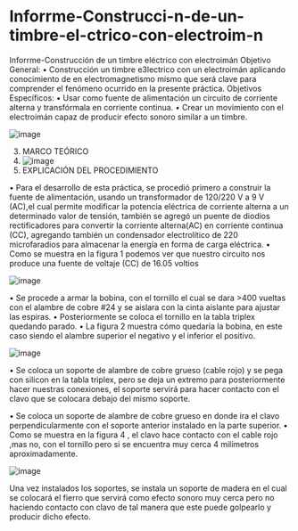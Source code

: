 # Inforrme-Construcci-n-de-un-timbre-el-ctrico-con-electroim-n
Inforrme-Construcción de un timbre eléctrico con electroimán
Objetivo General:
•	Construcción  un timbre e3lectrico con un electroimán aplicando conocimiento de en electromagnetismo mismo que será clave para comprender el fenómeno ocurrido en la presente práctica.
Objetivos Específicos:
•	Usar como fuente de alimentación un circuito de corriente alterna y transfórmala en corriente continua.
•	Crear un movimiento con el electroimán capaz de producir efecto sonoro similar a un timbre.

![image](https://user-images.githubusercontent.com/93946423/156944863-8ebab911-9a1f-49a3-9597-0ebaa6b88eeb.png)



3. MARCO TEÓRICO
4. ![image](https://user-images.githubusercontent.com/93946423/156944702-8cb6aa59-6569-4745-bad0-e7b826b4e1f6.png)
4. EXPLICACIÓN DEL PROCEDIMIENTO

•	Para el desarrollo de esta práctica, se procedió primero a construir la fuente de alimentación, usando un transformador de 120/220 V a 9 V (AC),el cual permite modificar la potencia eléctrica de corriente alterna a un determinado valor de tensión, también se agregó un puente de diodios rectificadores para convertir la corriente alterna(AC) en corriente continua (CC), agregando también un condensador electrolítico de 220 microfaradios para almacenar la energía en forma de carga eléctrica.
•	Como se muestra en la figura 1 podemos ver que nuestro circuito nos produce una fuente de voltaje (CC) de 16.05 voltios

![image](https://user-images.githubusercontent.com/93946423/156945665-9484beaa-e7eb-4c57-a78a-a9fcffb14e61.png)

•	Se procede a armar la bobina, con el tornillo el cual se dara >400 vueltas con el alambre de cobre #24 y se aislara con la cinta aislante para ajustar las espiras.
•	Posteriormente se coloca el tornillo en la tabla triplex quedando parado.
•	La figura 2 muestra cómo quedaría la bobina, en este caso siendo el alambre superior el negativo y el inferior el positivo.

![image](https://user-images.githubusercontent.com/93946423/156945677-0828d8c0-0391-4a68-9dcc-06b51853bae5.png)

•	Se coloca un soporte de alambre de cobre grueso (cable rojo)  y se pega con silicon en la tabla triplex, pero se deja un extremo para posteriormente hacer nuestras conexiones, el soporte servirá para hacer contacto con el clavo que se colocara debajo del mismo soporte.

•	Se coloca un soporte de alambre de cobre  grueso en donde ira el clavo perpendicularmente con el soporte anterior instalado en la parte superior.
•	Como se muestra en la figura 4 , el clavo hace contacto con el cable rojo ,mas no, con el tornillo pero si se encuentra muy cerca 4 milímetros aproximadamente. 



![image](https://user-images.githubusercontent.com/93946423/156945706-e26944de-9f5f-4d23-85f5-1a76bf87bdee.png)


Una vez instalados los soportes, se instala un soporte de madera en el cual se colocará el fierro que servirá como efecto sonoro muy cerca pero no haciendo contacto con clavo de tal manera que este puede golpearlo y producir dicho efecto. 
